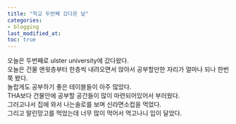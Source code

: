 ```yaml
---
title: "학교 두번째 갔다온 날"
categories:
- blogging
last_modified_at:
toc: true
---
```

오늘은 두번째로 ulster university에 갔다왔다.  
오늘은 건물 맨윗층부터 한층씩 내려오면서 앉아서 공부할만한 자리가 얼마나 되나 한번 쭉 봤다.  
놀랍게도 공부하기 좋은 테이블들이 아주 많았다.  
THA보다 건물안에 공부할 공간들이 많이 마련되어있어서 부러웠다.  
그러고나서 집에 와서 나는솔로를 보며 신라면소컵을 먹었다.  
그리고 말린망고를 먹었는데 너무 많이 먹어서 먹고나니 입이 달았다.  